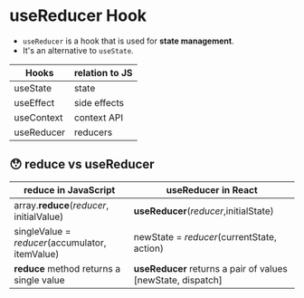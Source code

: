 #   useReducer Hook

-   `useReducer` is a hook that is used for **state management**.
-   It's an alternative to `useState`.

|Hooks|relation to JS|
|---|---|
|useState|state|
|useEffect|side effects|
|useContext|context API|
|useReducer|reducers|

##  😯  reduce vs useReducer

|reduce in JavaScript|useReducer in React|
|---|---|
|array.**reduce**(*reducer*, initialValue)|**useReducer**(*reducer*,initialState)|
|singleValue = *reducer*(accumulator, itemValue)|newState = *reducer*(currentState, action)|
|**reduce** method returns a single value|**useReducer** returns a pair of values [newState, dispatch]|